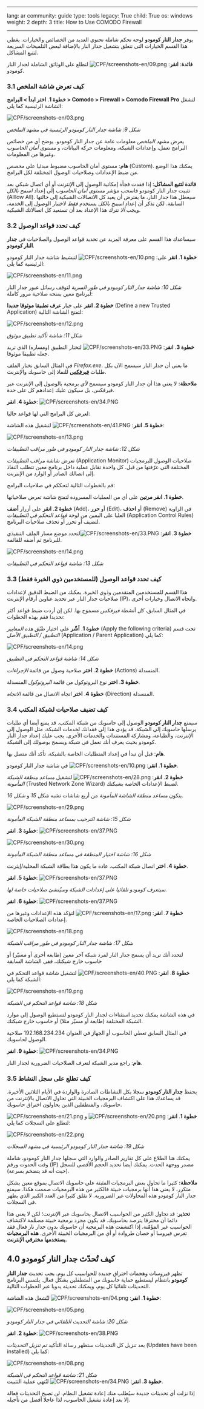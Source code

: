 

---

lang: ar
community: guide
type: tools
legacy: True
child: True
os: windows
weight: 2
depth: 3
title: How to Use COMODO Firewall

---

<p>يوفر <strong>جدار النار كومودو</strong> لوحة تحكم شاملة تحتوي العديد من الخصائص والخيارات. يغطي هذا القسم الخيارات التي تتعلق بتشغيل جدار النار بالإضافة لبعض التلميحات السريعة لتتبع المشاكل.</p>

<p><strong>فائدة</strong>: <strong>انقر</strong>: <img alt="CPF/screenshots-en/09.png" src="/sites/securitybkp.ngoinabox.org/files/u5/comodo/09.png" title="CPF/screenshots-en/09.png" /> لتطلع على الوثائق الشاملة لجدار النار كومودو.</p>

<h3>3.1 كيف تعرض شاشة الملخص</h3>

<p><strong>خطوة 1</strong>. <strong>اختر ابدأ &gt; البرامج &gt; Comodo &gt; ‏Firewall &gt; ‏Comodo Firewall Pro</strong> لتشغل الشاشة الرئيسية كما يلي:</p>

<p><img alt="CPF/screenshots-en/03.png" src="/sites/securitybkp.ngoinabox.org/files/u5/comodo/03.png" title="CPF/screenshots-en/03.png" /></p>

<p><i>شكل 9: شاشة جدار النار كومودو الرئيسية في مشهد الملخص</i></p>

<p>يعرض <i>مشهد الملخص</i> معلومات عامة عن جدار النار كومودو. يوضح أي من خصائص البرامج تعمل، وإعدادات الشبكة، ومعلومات حركة البيانات، و <i>مستوى أمان الحاسوب</i> وغيرها من المعلومات.</p>

<p><strong>هام</strong>: مستوى أمان الحاسوب مضبوط مبدئيا على <i>مخصص</i> (Custom). يمكنك هذا الوضع من ضبط الإعدادات وصلاحيات الوصول المختلفة لكل البرامج.</p>

<p><strong>فائدة لتتبع المشاكل</strong>: إذا فقدت فجأة إمكانية الوصول إلى الإنترنت أو أي اتصال شبكي بعد تثبيت جدار النار كومودو فاسحب مؤشر <i>مستوى أمان الحاسوب</i> إلى إعداد <i>اسمح بالكل</i> (Alllow All). سيعطل هذا جدار النار، ما يفترض أن يعيد كل الاتصالات الشبكية إلى حالتها السابقة. لكن تذكر أن إعداد <i>اسمح بالكل</i> يستخدم <i>فقط</i> لاختبار الوصول إلى الخدمة، ويجب <i>ألا</i> تترك هذا الإعداد بعد أن تستعيد كل اتصالاتك الشبكية.</p>

<h3>3.2 كيف تحدد قواعد الوصول</h3>

<p>سيساعدك هذا القسم على معرفة المزيد عن تحديد قواعد الوصول والصلاحيات في <strong>جدار النار كومودو</strong>.</p>

<p><strong>خطوة 1</strong>. <strong>انقر</strong> على: <img alt="CPF/screenshots-en/10.png" src="/sites/securitybkp.ngoinabox.org/files/u5/comodo/10.png" title="CPF/screenshots-en/10.png" /> لتنشيط شاشة جدار النار كومودو الرئيسية كما يلي:</p>

<p><img alt="CPF/screenshots-en/11.png" src="/sites/securitybkp.ngoinabox.org/files/u5/comodo/11.png" title="CPF/screenshots-en/11.png" /></p>

<p><i>شكل 10: شاشة <span class="underline">جدار النار كومودو</span> في طور <span class="underline">السرية</span></i> لتوقف رسائل عبور جدار النار لبرنامج معين بمنحه صلاحية مرور كاملة:</p>

<p><strong>خطوة 2</strong>. <strong>انقر</strong> على خيار <strong>عرف تطبيقا موثوقا جديدا</strong> (Define a new Trusted Application) لتفتح الشاشة التالية:</p>

<p><img alt="CPF/screenshots-en/12.png" src="/sites/securitybkp.ngoinabox.org/files/u5/comodo/12.png" title="CPF/screenshots-en/12.png" /></p>

<p><i>شكل 11: شاشة تأكيد <span class="underline">تطبيق موثوق</span></i></p>

<p><strong>خطوة 3</strong>. <strong>انقر</strong>: <img alt="CPF/screenshots-en/33.PNG" src="/sites/securitybkp.ngoinabox.org/files/u5/comodo/33.PNG" title="CPF/screenshots-en/33.PNG" /> لتختار التطبيق (ومساره) الذي تريد جعله تطبيقا موثوقا.</p>

<p>في المثال السابق نختار الملف <i>Firefox.exe</i>. ما يعني أن جدار النار سيسمح الآن بكل طلبات <a href="firefox"><strong>فيرفكس</strong></a> للنفاذ إلى حاسوبك والإنترنت.</p>

<p><strong>ملاحظة:</strong> لا يعني هذا أن <span class="underline">جدار النار كومودو</span> سيسمح <i>لأي</i> برمجية بالوصول إلى الإنترنت عبر فيرفكس، بل سيكون عليك إعدادهم كل على حدة.</p>

<p><strong>خطوة 4</strong>. <strong>انقر</strong>: <img alt="CPF/screenshots-en/34.PNG" src="/sites/securitybkp.ngoinabox.org/files/u5/comodo/34.PNG" title="CPF/screenshots-en/34.PNG" /></p>

<p>لعرض كل البرامج التي لها قواعد حاليا:</p>

<p><strong>خطوة 5</strong>. <strong>انقر</strong>: <img alt="CPF/screenshots-en/41.PNG" src="/sites/securitybkp.ngoinabox.org/files/u5/comodo/41.PNG" title="CPF/screenshots-en/41.PNG" /> لتشغيل هذه الشاشة:</p>

<p><img alt="CPF/screenshots-en/13.png" src="/sites/securitybkp.ngoinabox.org/files/u5/comodo/13.png" title="CPF/screenshots-en/13.png" /></p>

<p><i>شكل 12: شاشة <span class="underline">جدار النار كومودو</span> في طور <span class="underline">مراقب التطبيقات</span></i></p>

<p>تعرض شاشة <i>مراقب التطبيقات</i> (Application Monitor) صلاحيات الوصول للبرمجيات المختلفة التي عرّفتها من قبل. كل واحدة تقابل عملية داخل برنامج معين تتطلب النفاذ إلى اتصالك الصادر أو الوارد من الإنترنت.</p>

<p>قم بالخطوات التالية لتحككم في صلاحيات البرامج:</p>

<p><strong>خطوة 1</strong>. <strong>انقر مرتين</strong> على أي من العمليات المسرودة لتفتح شاشة تعرض صلاحياتها.</p>

<p><strong>خطوة 2</strong>. <strong>انقر</strong> على أزرار <strong>أضف</strong> (Add)، أو <strong>حرر</strong> (Edit)، أو <strong>احذف</strong> (Remove) في الزاوية العليا على اليمين من لوحة <i>قواعد التحكم في التطبيقات</i> (Application Control Rules) لتضيف أو تحرر أو تحذف صلاحيات البرنامج.</p>

<p><strong>خطوة 3</strong>. <strong>انقر</strong>: <img alt="CPF/screenshots-en/33.PNG" src="/sites/securitybkp.ngoinabox.org/files/u5/comodo/33.PNG" title="CPF/screenshots-en/33.PNG" />لتحدد موضع مسار الملف التنفيذي للبرنامج ثم أضفه للقائمة.</p>

<p><img alt="CPF/screenshots-en/14.png" src="/sites/securitybkp.ngoinabox.org/files/u5/comodo/14.png" title="CPF/screenshots-en/14.png" /></p>

<p><i>شكل 13: شاشة <span class="underline">قواعد التحكم في التطبيقات</span></i></p>

<h3>3.3 كيف تحدد قواعد الوصول (للمستخدمين ذوي الخبرة فقط)</h3>

<p>هذا القسم للمستخدمين المتقدمين وذوي الخبرة. يمكنك من الضبط الدقيق لإعدادات صلاحيات جدار النار عبر تحديد عناوين أرقام الإنترنت (IP)، واتجاه الاتصال وخيارات أخرى.</p>

<p>في المثال السابق، <i>كل</i> أنشطة <i>فيرفكس</i> مسموح بها. لكن إن أردت ضبط قواعد أكثر تحديدا فقم بهذه الخطوات:</p>

<p><strong>خطوة 1</strong>. <strong>أشّر</strong> على اختيار <i>طبّق هذه المعايير</i> (Apply the following criteria) تحت قسم <i>التطبيق / التطبيق الأصل</i> (Application / Parent Application) كما يلي:</p>

<p><img alt="CPF/screenshots-en/14.png" src="/sites/securitybkp.ngoinabox.org/files/u5/comodo/14.png" title="CPF/screenshots-en/14.png" /></p>

<p><i>شكل 14: شاشة <span class="underline">قواعد التحكم في التطبيق</span></i></p>

<p><strong>خطوة 2</strong>. <strong>اختر</strong> صلاحية وصول من قائمة <i>الإجراءات</i> (Actions) المنسدلة.</p>

<p><strong>خطوة 3</strong>. <strong>اختر</strong> نوع البروتوكول من قائمة <i>البروتوكول</i> المنسدلة.</p>

<p><strong>خطوة 4</strong>. <strong>اختر</strong> اتجاه الاتصال من قائمة <i>الاتجاه</i> (Direction) المنسدلة.</p>

<h3>3.4 كيف تضيف صلاحيات لشبكة المكتب</h3>

<p>سيمنع <strong>جدار النار كومودو</strong> الوصول إلى حاسوبك من شبكة المكتب. قد يمنع أيضا أي طلبات يرسلها حاسوبك إلى الشبكة. قد يؤدى هذا إلى فقدانك لخدمات الشبكة، مثل الوصول إلى الإنترنت، والطباعة، ومشاركة المستندات والخدمات الأخرى. يجب عليك إعداد جدار النار كومودو بحيث يعرف أنك تعمل في شبكة ويسمح بوصولك إلى الشبكة.</p>

<p><strong>هام</strong>: قبل أن تبدأ ‌في إعداد المتطلبات الخاصة بالشبكة، تأكد أنك متصل بها.</p>

<p><strong>خطوة 1</strong>. <strong>انقر</strong>: <img alt="CPF/screenshots-en/10.png" src="/sites/securitybkp.ngoinabox.org/files/u5/comodo/10.png" title="CPF/screenshots-en/10.png" /> في شاشة جدار النار كومودو.</p>

<p><strong>خطوة 2</strong>. <strong>انقر</strong>: <img alt="CPF/screenshots-en/28.png" src="/sites/securitybkp.ngoinabox.org/files/u5/comodo/28.png" title="CPF/screenshots-en/28.png" /> لتشغيل <i>مساعد منطقة الشبكة المأمونة</i> (Trusted Network Zone Wizard) لضبط الإعدادات الخاصة بشبكتك.</p>

<p>يتكون <i>مساعد منطقة الشاشة المأمونة</i> من أربع شاشات تشبه <i>شكل 15</i> و <i>شكل 16</i>.</p>

<p><img alt="CPF/screenshots-en/29.png" src="/sites/securitybkp.ngoinabox.org/files/u5/comodo/29.png" title="CPF/screenshots-en/29.png" /></p>

<p><i>شكل 15: شاشة الترحيب بمساعد منطقة الشبكة المأمونة</i></p>

<p><strong>خطوة 3</strong>. <strong>انقر</strong>: <img alt="CPF/screenshots-en/37.PNG" src="/sites/securitybkp.ngoinabox.org/files/u5/comodo/37.PNG" title="CPF/screenshots-en/37.png" /></p>

<p><img alt="CPF/screenshots-en/30.png" src="/sites/securitybkp.ngoinabox.org/files/u5/comodo/30.png" title="CPF/screenshots-en/30.png" /></p>

<p><i>شكل 16: شاشة اختيار المنطقة في <span class="underline">مساعد منطقة الشبكة المأمونة</span></i></p>

<p><strong>خطوة 4</strong>. <strong>اختر</strong> اتصال شبكة المكتب. عادة ما يكون هذا بطاقة الشبكة المحلية/إيثرنت.</p>

<p><strong>خطوة 5</strong>. <strong>انقر</strong>: <img alt="CPF/screenshots-en/37.PNG" src="/sites/securitybkp.ngoinabox.org/files/u5/comodo/37.PNG" title="CPF/screenshots-en/37.png" /></p>

<p><i>سيتعرف كومودو تلقائيا على إعدادات الشبكة وسيُنشئ صلاحيات خاصة لها.</i></p>

<p><strong>خطوة 6</strong>. <strong>انقر</strong>: <img alt="CPF/screenshots-en/37.PNG" src="/sites/securitybkp.ngoinabox.org/files/u5/comodo/37.PNG" title="CPF/screenshots-en/37.png" /></p>

<p><strong>خطوة 7</strong>. <strong>انقر</strong>: <img alt="CPF/screenshots-en/17.png" src="/sites/securitybkp.ngoinabox.org/files/u5/comodo/17.png" title="CPF/screenshots-en/17.png" /> لتؤكد هذه الإعدادات وغيرها من إعدادات الصلاحيات الخاصة.</p>

<p><img alt="CPF/screenshots-en/18.png" src="/sites/securitybkp.ngoinabox.org/files/u5/comodo/18.png" title="CPF/screenshots-en/18.png" /></p>

<p><i>شكل 17: شاشة <span class="underline">جدار النار كومودو</span> في طور <span class="underline">مراقب الشبكة</span></i></p>

<p>لتحدد أنك تريد أن يسمح جدار النار لمرد شبكة آخر معين (طابعة أخرى أو مسيّر) أو حاسوب خارج شبكتك، ففي الشاشة السابقة</p>

<p><strong>خطوة 8</strong>. <strong>انقر</strong>: <img alt="CPF/screenshots-en/40.PNG" src="/sites/securitybkp.ngoinabox.org/files/u5/comodo/40.PNG" title="CPF/screenshots-en/40.png" /> لتشغيل شاشة <span class="underline">قواعد التحكم في الشبكة</span> كما يلي:</p>

<p><img alt="CPF/screenshots-en/19.png" src="/sites/securitybkp.ngoinabox.org/files/u5/comodo/19.png" title="CPF/screenshots-en/19.png" /></p>

<p><i>شكل 18: شاشة <span class="underline">قواعد التحكم في الشبكة</span></i></p>

<p>في هذه الشاشة يمكنك تحديد استثناءات لجدار النار كومودو لتستطيع الوصول إلى موارد الشبكة المختلفة (طابعة أو مسيّر مثلا) أو حاسوب خارج شبكتك.</p>

<p>في المثال السابق تعطي الحاسوب أو الجهاز في العنوان 192.168.234.234 صلاحية الوصول لحاسوبك.</p>

<p><strong>خطوة 9</strong>. <strong>انقر</strong>: <img alt="CPF/screenshots-en/34.PNG" src="/sites/securitybkp.ngoinabox.org/files/u5/comodo/34.PNG" title="CPF/screenshots-en/34.png" /></p>

<p><strong>هام</strong>: راجع مدير الشبكة لتعرف الصلاحيات الضرورية لجدار النار.</p>

<h3>3.5 كيف تطلع على سجل النشاط</h3>

<p>يحفظ <strong>جدار النار كومودو</strong> سجلا بكل النشاطات الصادرة والواردة في الأيام الثلاثين الأخيرة. قد يساعدك هذا على اكتشاف البرمجيات الخبيثة التي تحاول الاتصال بالإنترنت من حاسوبك، والمتطفلين الذين يحاولون اختراق حاسوبك.</p>

<p><strong>خطوة 1</strong>. <strong>انقر</strong>: <img alt="CPF/screenshots-en/20.png" src="/sites/securitybkp.ngoinabox.org/files/u5/comodo/20.png" title="CPF/screenshots-en/20.png" /> و <img alt="CPF/screenshots-en/21.png" src="/sites/securitybkp.ngoinabox.org/files/u5/comodo/21.png" title="CPF/screenshots-en/21.png" /> لتطلع على السجلات كما يلي:</p>

<p><img alt="CPF/screenshots-en/22.png" src="/sites/securitybkp.ngoinabox.org/files/u5/comodo/22.png" title="CPF/screenshots-en/22.png" /></p>

<p><i>شكل 19: شاشة <span class="underline">جدار النار كومودو</span> الرئيسية في مشهد السجلات</i></p>

<p>يمكنك هنا الطلاع على كل تقارير الصادر والوارد التي سجلها جدار النار كومودو، شاملة وقت الحدوث ورقم (IP) مصدر ووجهة الحدث. يمكنك أيضا تحديد الحجم الأقصى للسجل (حيث أنه قد يتضخم بسرعة).</p>

<p><strong>ملاحظة:</strong> كثيرا ما تحاول بعض البرمجيات المثبتة على حاسوبك الاتصال بموقع معين بشكل متكرر، لا يعني هذا أنها برمجيات خبيثة فالكثير من هذه البرمجيات صممت هكذا. سيمنع جدار النار كومودو هذه المحاولات غير الضرورية. لا تقلق كثيرا من العدد الكبير الذي يظهر في السجلات.</p>

<p><strong>تحذير</strong>: قد تحاول الكثير من الحواسيب الاتصال بحاسوبك عبر الإنترنت؛ لكن لا يعني هذا دائما أن مخترقا يترصد بحاسوبك. قد يكون مجرد برمجية خبيثة مصمَّمة لاكتشاف الحواسيب غير المؤَمّنة. إذا اكتشفت هذه البرمجية أن حاسوبك بدون جدار نار فعال فقد تغرس فيروسا أو حصان طروادة أو أي من البرمجيات الخبيثة الأخرى. <strong>هذه البرمجيات يستخدمها مخترقي الإنترنت.</strong></p>

<h2>4.0 كيف تُحدّث جدار النار كومودو</h2>

<p>تظهر فيروسات وهجمات اختراق جديدة للحواسيب كل يوم. يجب تحديث <strong>جدار النار كومودو</strong> بانتظام ليستطيع حماية حاسوبك من المتطفلين بشكل فعال. يلتمس البرنامج التحديثات تلقائيا كل يوم، ويمكنك تحديثه يدويا عبر الخطوات التالية.</p>

<p><strong>خطوة 1</strong>. <strong>انقر</strong>: <img alt="CPF/screenshots-en/04.png" src="/sites/securitybkp.ngoinabox.org/files/u5/comodo/04.png" title="CPF/screenshots-en/04.png" /> لتُشغل هذه الشاشة:</p>

<p><img alt="CPF/screenshots-en/05.png" src="/sites/securitybkp.ngoinabox.org/files/u5/comodo/05.png" title="CPF/screenshots-en/05.png" /></p>

<p><i>شكل 20: شاشة التحديث التلقائي في جدار النار كومودو</i></p>

<p><strong>خطوة 2</strong>. <strong>انقر</strong>: <img alt="CPF/screenshots-en/38.PNG" src="/sites/securitybkp.ngoinabox.org/files/u5/comodo/38.PNG" title="CPF/screenshots-en/38.png" /></p>

<p>بعد تنزيل كل التحديثات ستظهر رسالة التأكيد <i>تم تنزيل التحديثات</i> (Updates have been installed) كما يلي:</p>

<p><img alt="CPF/screenshots-en/08.png" src="/sites/securitybkp.ngoinabox.org/files/u5/comodo/08.png" title="CPF/screenshots-en/08.png" /></p>

<p><i>شكل 21: شاشة قواعد التحكم في الشبكة</i><br />
<strong>خطوة 3</strong>. <strong>انقر</strong>: <img alt="CPF/screenshots-en/34.PNG" src="/sites/securitybkp.ngoinabox.org/files/u5/comodo/34.PNG" title="CPF/screenshots-en/34.PNG" /> لتُنهي عملية التثبيت.</p>

<p>إذا نزلت أي تحديثات جديدة سيُطلب منك إعادة تشغيل النظام. لن تصبح التحديثات فعالة إلا بعد إعادة تشغيل الحاسوب، لذا عاجلا أفضل من تأجيله.</p>



